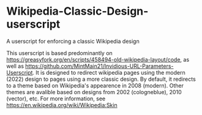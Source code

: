 # Wikipedia-Classic-Design-userscript
A userscript for enforcing a classic Wikipedia design

This userscript is based predominantly on https://greasyfork.org/en/scripts/458494-old-wikipedia-layout/code, as well as https://github.com/MintMain21/Invidious-URL-Parameters-Userscript.
It is designed to redirect wikipedia pages using the modern (2022) design to pages using a more classic design.
By default, it redirects to a theme based on Wikipedia's appearence in 2008 (modern). Other themes are avalible based on designs from 2002 (cologneblue), 2010 (vector), etc. For more information, see https://en.wikipedia.org/wiki/Wikipedia:Skin


